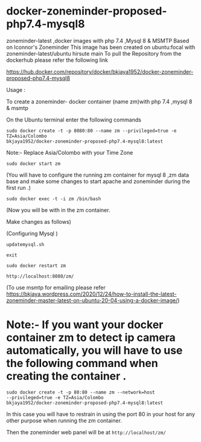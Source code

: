 # docker-zoneminder-proposed-php7.4-mysql8
zoneminder-latest ,docker images with php 7.4 ,Mysql 8 &amp; MSMTP
Based on Iconnor's Zoneminder 
This image has been created on ubuntu:focal with zoneminder-latest/ubuntu hirsute main
To pull the Repository from the dockerhub
please refer the following link

https://hub.docker.com/repository/docker/bkjaya1952/docker-zoneminder-proposed-php7.4-mysql8


Usage :

To create a zoneminder- docker container (name zm)with php 7.4 ,mysql 8 & msmtp

On the Ubuntu terminal enter the following commands

<code>sudo docker create -t -p 8080:80 --name zm --privileged=true -e TZ=Asia/Colombo bkjaya1952/docker-zoneminder-proposed-php7.4-mysql8:latest</code>

Note:- Replace Asia/Colombo  with your Time Zone 

<code>sudo docker start zm</code>

(You will have to configure the running zm container for mysql 8 ,zm data base and make some changes to start apache and zoneminder during the first run .)

<code>sudo docker exec -t -i zm /bin/bash</code>

(Now  you will be with in the zm container.

Make changes as follows)

(Configuring Mysql )

<code>updatemysql.sh</code>

<code>exit</code>

<code>sudo docker restart zm</code>

<code>http://localhost:8080/zm/</code>

(To use msmtp for emailing please refer https://bkjaya.wordpress.com/2020/12/24/how-to-install-the-latest-zoneminder-master-latest-on-ubuntu-20-04-using-a-docker-image/)



# Note:- If you want your docker container zm to detect ip camera automatically, you will have to use the following command when creating the container .

<code>sudo docker create -t -p 80:80 --name zm --network=host --privileged=true -e TZ=Asia/Colombo bkjaya1952/docker-zoneminder-proposed-php7.4-mysql8:latest</code>

In this case you will have to restrain in using the port 80 in your host for any other purpose when running the zm container.

Then the zoneminder web panel will be at <code>http://localhost/zm/</code>





